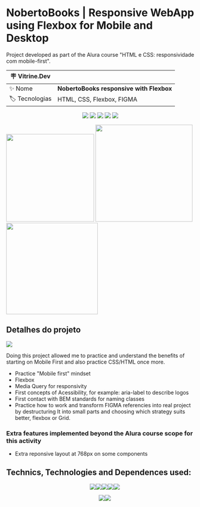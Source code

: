 # NobertoBooks | Responsive WebApp using Flexbox for Mobile and Desktop


Project developed as part of the Alura course "HTML e CSS: responsividade com mobile-first".

| :placard: Vitrine.Dev |     |
| -------------  | --- |
| :sparkles: Nome        | **NobertoBooks responsive with Flexbox**
| :label: Tecnologias | HTML, CSS, Flexbox, FIGMA

<p align='center'>
<img src='https://img.shields.io/github/last-commit/NobertoFerreiraFilho/NobertoBooks-NFF?style=plastic'>
<img src='https://img.shields.io/static/v1?label=Status&message=Done&color=brightgreen'>
<img src='https://img.shields.io/github/stars/NobertoFerreiraFilho/NobertoBooks-NFF'>
<img src='https://img.shields.io/github/forks/NobertoFerreiraFilho/NobertoBooks-NFF'>
<img src='https://img.shields.io/github/issues/NobertoFerreiraFilho/NobertoBooks-NFF'>
</p>

<!-- Inserir imagem com a #vitrinedev ao final do link -->
<img src='https://github.com/NobertoFerreiraFilho/NobertoBooks-NFF/blob/master/img/projeto/homepage-large.png#vitrinedev' width=235/> <img src='https://github.com/NobertoFerreiraFilho/img/projeto/homepage-medium.png' width=260/> <img src='https://github.com/NobertoFerreiraFilho/skateApp-flexbox-grid/blob/master/img/projeto/homepage-small.png' width=245/> 

## Detalhes do projeto

![](https://github.com/NobertoFerreiraFilho/skateApp-flexbox-grid/blob/master/img/NobertoBooks.gif)

Doing this project allowed me to practice and understand the benefits of starting on Mobile First and also practice CSS/HTML once more.

<ul>
  <li>Practice "Mobile first" mindset</li>
  <li>Flexbox</li>
  <li>Media Query for responsivity</li>
  <li>First concepts of Acessibility, for example: aria-label to describe logos</li>
  <li>First contact with BEM standards for naming classes</li>
  <li>Practice how to work and transform FIGMA referencies into real project by destructuring It into small parts and choosing which strategy suits better, flexbox or Grid.</li>
</ul>

 ### Extra features implemented beyond the Alura course scope for this activity
 <ul>
  <li>Extra reponsive layout at 768px on some components</li>
</ul>
 
## Technics, Technologies and Dependences used:

<ul style='display:flex; flex-wrap: wrap; justify-content:center;'>
<il>
<img src='https://img.shields.io/badge/CSS3-black?logo=CSS3'/>
</il>
<il>
<img src='https://img.shields.io/badge/HTML5-black?logo=HTML5'/>
</il>
<il>
<img src='https://img.shields.io/badge/Git-black?logo=git'/>
</il>
<il>
<img src='https://img.shields.io/badge/FIGMA-black?logo=figma'/>
</il>
<il>
<img src='https://img.shields.io/badge/VSCode-black?logo=visual-studio-code'/>
</il>
</ul>

<ul style='display:flex; flex-wrap: wrap; justify-content:center;'>
<il>
<img src='https://img.shields.io/badge/CI%20CD-black?logo=CI-CD'/>
</il>
<il>
<img src='https://img.shields.io/badge/GRID-black?logo=Flex-box'/>
</il>
</ul>
